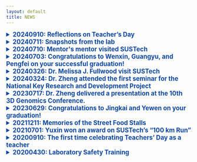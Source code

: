 ```yaml
---
layout: default
title: NEWS
---
```


<!-- ################################# -->
<details>
<summary  style="color:#0D47A1; font-size:1.2em; font-weight:bold;" >20240910: Reflections on Teacher’s Day</summary>
<br>
In the past, I only knew the joy of giving gifts to my teachers on Teacher’s Day.
Now I truly understand the happiness of receiving flowers from my own students!
And there was even a box of pomegranates, symbolizing fruitful achievements. :-)

Let’s guess whose thoughtful idea it was!

<img src="https://github.com/user-attachments/assets/dca23cfc-4e78-4be1-a927-3bd73a310045" style="max-width:100%;" alt="教师节图片" />
<br>
<div style="color:#0D47A1; font-size:1.2em; font-weight:bold;">教师节有感</div>

昔年恩师受花香，
今朝桃李立身旁。
花捧双手心意暖，
石榴一箱硕果长。
谁将巧思藏其中？
笑语盈盈满研斋。

</details>
<!-- ################################# -->
<details>
<summary  style="color:#0D47A1; font-size:1.2em; font-weight:bold;" >20240711: Snapshots from the lab</summary>
  <br>
  
<img src="https://github.com/user-attachments/assets/ee6e1309-9722-4ba9-b222-9957731a8feb" style="max-width:100%;" alt=" " />
<img src="https://github.com/user-attachments/assets/3dc98835-93fb-400f-8046-206dea0631d1" style="max-width:100%;" alt=" " />
<img src="https://github.com/user-attachments/assets/b431a21a-8db2-49f9-a982-0d8c4dced2ab" style="max-width:100%;" alt=" " />
<img src="https://github.com/user-attachments/assets/9edf4014-d2f3-4416-854b-b924ff367e6b" style="max-width:100%;" alt=" " />

</details>
<!-- ################################# -->
<details>
<summary  style="color:#0D47A1; font-size:1.2em; font-weight:bold;" >20240710: Mentor's mentor visited SUSTech</summary>
  <br>
Today, Professor Jianwei Jiang from Jinan University, who is also Professor Zheng’s master’s supervisor, visited our laboratory with his students and participated in a scientific discussion.

</details>
<!-- ################################# -->


<details>
<summary  style="color:#0D47A1; font-size:1.2em; font-weight:bold;" >20240703: Congratulations to Wenxin, Guangyu, and Pengfei on your successful graduation!</summary>
  <br>
Wishing you all the best as you embark on the next chapter of your life.
<img src="https://github.com/user-attachments/assets/60b3bc36-de90-4231-a0f3-037e0714df62" style="max-width:100%;" alt=" " />

</details>
<!-- ################################# -->

<details>
<summary  style="color:#0D47A1; font-size:1.2em; font-weight:bold;" >20240326: Dr. Melissa J. Fullwood visit SUSTech</summary>
  <br>
Dr. Melissa J. Fullwood is an Associate Professor in the School of Biological Sciences at Nanyang Technological University (NTU). Her laboratory focuses on elucidating the role of 3-dimensional genome organization in the regulation of transcription in cancer cells. Today, she visited SUSTech and delivered a talk entitled, “Investigating the 3D genome organization of silencers and enhancers in the human genome.”

</details>
<!-- ################################# -->
<details>
<summary  style="color:#0D47A1; font-size:1.2em; font-weight:bold;" >20240324: Dr. Zheng attended the first seminar for the National Key Research and Development Project
</summary>
  <br>
Today, the first project seminar for the National Key R&D Program "High-Precision Panoramic Transcriptome In-Depth Analysis Technology" was held at the headquarters of BGI Shenzhen Research Institute, chaired by Xuxun. Dr. Zheng attended the meeting as the principal investigator of the first sub-project.

</details>
<!-- ################################# -->
<details>
<summary  style="color:#0D47A1; font-size:1.2em; font-weight:bold;" >20230717: Dr. Zheng delivered a presentation at the 10th 3D Genomics Conference.</summary>
  <br>
  
<img src="https://github.com/user-attachments/assets/b6a20b12-7338-4834-a445-4578cbad1aae" style="max-width:100%;" alt="教师节图片" />

</details>
<!-- ################################# -->
<details>
<summary  style="color:#0D47A1; font-size:1.2em; font-weight:bold;" >20230629: Congratulations to Jingkai and Yewen on your graduation!</summary>
  <br>
Wishing you both a brilliant future as you embark on new journeys from our laboratory family.
<img src="https://github.com/user-attachments/assets/c490c652-6c29-4f62-88ef-75b20767e768" style="max-width:100%;" alt="教师节图片" />

</details>
<!-- ################################# -->
<details>
<summary  style="color:#0D47A1; font-size:1.2em; font-weight:bold;" >20211211: Memories of the Street Food Stalls</summary>
  <br>
As night falls and the neon lights begin to glow, there is nothing more unforgettable than those evenings spent with students around a long table at the local street food stalls. Steaming plates of seafood, crisp and refreshing cold beer, and the sound of laughter as we shared stories about life—all of these filled our summer nights with warmth. In those moments, we paid no attention to the world’s noise; we cared only for the good food in our hands and the friends by our side. Even as we go our separate ways after graduation, the memories of those street food stalls will continue to shine brightly in each of our hearts: Yuxin, Yewen, Ziying, Yangyang, Jingkai, Guangyu, Pengfei, …
<img src="https://github.com/user-attachments/assets/a910cd6a-440d-43be-a51e-4c8d0201c0cf" style="max-width:100%;" alt="教师节图片" />
<img src="https://github.com/user-attachments/assets/a4c2ebfe-0f93-441e-989c-4a0da8a81ddd" style="max-width:100%;" alt="教师节图片" />
<img src="https://github.com/user-attachments/assets/bcd12c87-2468-4df1-b411-8c59a7222324" style="max-width:100%;" alt="教师节图片" />

夜幕降临，霓虹初上，最难忘的莫过于与同学们围坐在大排档长桌旁的时光。热气腾腾的海鲜，冰镇爽口的啤酒，畅谈人生的欢笑声，交织成夏夜里最温暖的记忆。那时，我们不在意世界的喧嚣，只在意手中的美食和身边的朋友。即使毕业后各奔前程，这份关于大排档的回忆，依然会在每个人心中闪闪发光 ……

</details>
<!-- ################################# -->
<details>
<summary  style="color:#0D47A1; font-size:1.2em; font-weight:bold;" >20210701: Yuxin won an award on SUSTech’s “100 km Run”</summary>
  <br>
SUSTech’s “100 km Run” celebrating the 100th anniversary of the founding of the Communist Party of China! Yuxin won an award.

</details>

<!-- ################################# -->


<details>
<summary  style="color:#0D47A1; font-size:1.2em; font-weight:bold;" >20200910: The first time celebrating Teachers’ Day as a teacher</summary>
  <br>
Liuyang, Yangyang, Ziying, Ganxin, Ningduo ...
<img src="https://github.com/user-attachments/assets/1ff7ecd1-1586-42c0-8655-535ffccdbcf2" style="max-width:100%;" alt="教师节图片" />

</details>

<!-- ################################# -->

<details>
<summary  style="color:#0D47A1; font-size:1.2em; font-weight:bold;" >20200430: Laboratory Safety Training</summary>
<br>
Dr. Zhen, Ningduo and Chunni are learning about laboratory safety together.

<img src="https://github.com/user-attachments/assets/63aebb4a-06e8-4158-a860-f53567e401d1" style="max-width:100%;" alt="laboratory safety" />

</details>

<!-- ################################# -->




